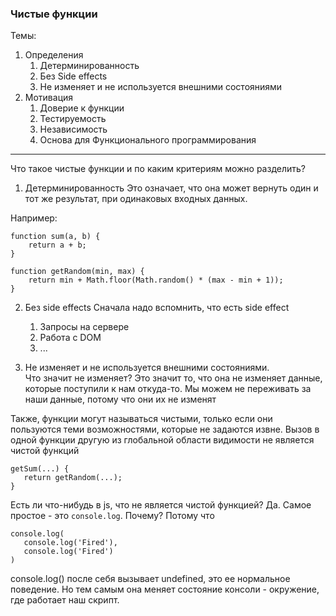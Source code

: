 ### Чистые функции
Темы:
1. Определения
   1. Детерминированность
   2. Без Side effects
   3. Не изменяет и не используется внешними состояниями
2. Мотивация
   1. Доверие к функции
   2. Тестируемость
   3. Независимость
   4. Основа для Функционального программирования


---
Что такое чистые функции и по каким критериям можно разделить?

1. Детерминированность
Это означает, что она может вернуть один и тот же результат, при одинаковых входных данных.

Например:
```
function sum(a, b) {
    return a + b;
}

function getRandom(min, max) {
    return min + Math.floor(Math.random() * (max - min + 1));
}
```

2. Без side effects
Сначала надо вспомнить, что есть side effect
   1. Запросы на сервере
   2. Работа с DOM
   3. ...

3. Не изменяет и не используется внешними состояниями.  
Что значит не изменяет? Это значит то, что она не изменяет данные, которые
поступили к нам откуда-то. Мы можем не переживать за наши данные, потому что
они их не изменят

Также, функции могут называться чистыми, только если они пользуются теми возможностями,
которые не задаются извне. Вызов в одной функции другую из глобальной области видимости
не является чистой функций

```
getSum(...) {
   return getRandom(...);
}
```

Есть ли что-нибудь в js, что не является чистой функцией?
Да. Самое простое - это `console.log`. Почему? Потому что

```
console.log(
   console.log('Fired'),
   console.log('Fired')
)
```
console.log() после себя вызывает undefined, это ее нормальное поведение.
Но тем самым она меняет состояние консоли - окружение, где работает наш скрипт.

